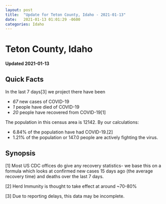 ```yaml
---
layout: post
title:  "Update for Teton County, Idaho - 2021-01-13"
date:   2021-01-13 01:01:29 -0600
categories: Idaho
---
```


# Teton County, Idaho
#### Updated 2021-01-13

## Quick Facts

In the last 7 days[3] we project there have been
- *67* new cases of COVID-19
- *1* people have died of COVID-19
- *20* people have recovered from COVID-19[1]

The population in this census area is 12142. By our calculations:
- 6.84% of the population have had COVID-19.[2]
- 1.21% of the population or 147.0 people are actively fighting the virus.

## Synopsis




[1] Most US CDC offices do give any recovery statistics- we base this on a formula which looks at confirmed new cases
15 days ago (the average recovery time) and deaths over the last 7 days.

[2] Herd Immunity is thought to take effect at around ~70-80%

[3] Due to reporting delays, this data may be incomplete.
 
    
